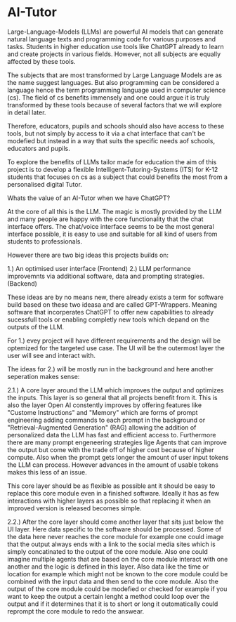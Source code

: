 # AI-Tutor
Large-Language-Models (LLMs) are powerful AI models that can generate natural language texts and programming code for various purposes and tasks. Students in higher education use tools like ChatGPT already to learn and create projects in various fields. However, not all subjects are equally affected by these tools.

The subjects that are most transformed by Large Language Models are as the name suggest languages. But also programming can be considered a language hence the term programming language used in computer science (cs).
The field of cs benefits immensely and one could argue it is truly transformed by these tools because of several factors that we will explore in detail later. 

Therefore, educators, pupils and schools should also have access to these tools, but not simply by access to it via a chat interface that can't be modefied but instead in a way that suits the specific needs aof schools, educators and pupils.

To explore the benefits of LLMs tailor made for education the aim of this project is to develop a flexible Intelligent-Tutoring-Systems (ITS) for K-12 students that focuses on cs as a subject that could benefits the most from a personalised digital Tutor.

Whats the value of an AI-Tutor when we have ChatGPT?

At the core of all this is the LLM. The magic is mostly provided by the LLM and many people are happy with the core functionality that the chat interface offers. 
The chat/voice interface seems to be the most general interface possible, it is easy to use and suitable for all kind of users from students to professionals. 

However there are two big ideas this projects builds on:

1.) An optimised user interface (Frontend)
2.) LLM performance improvemnts via additional software, data and prompting strategies. (Backend)

These ideas are by no means new, there already exists a term for software build based on these two ideasa and are called GPT-Wrappers. Meaning software that incorperates ChatGPT to offer new capabilities to already sucessfull tools or enabling completly new tools which depand on the outputs of the LLM.

For 1.) evey project will have different requirements and the design will be optemized for the targeted use case. The UI will be the outermost layer the user will see and interact with.

The ideas for 2.) will be mostly run in the background and here another seperation makes sense:

2.1.) A core layer around the LLM which improves the output and optimizes the inputs. This layer is so general that all projects benefit from it. 
This is also the layer Open AI constently improves by offering features like "Custome Instructions" and "Memory" which are forms of prompt engineering adding commands to each prompt in the background or "Retrieval-Augmented Generation" (RAG) allowing the addition of personalized data the LLM has fast and efficient access to. 
Furthermore there are many prompt engeneering strategies lige Agents that can improve the output but come with the trade off of higher cost because of higher compute. Also when the prompt gets longer the amount of user input tokens the LLM can process. However advances in the amount of usable tokens makes this less of an issue.

This core layer should be as flexible as possible ant it should be easy to replace this core module even in a finished software. Ideally it has as few interactions with higher layers as possible so that replacing it when an improved version is released becomes simple.

2.2.) After the core layer should come another layer that sits just below the UI layer. Here data specific to the software should be processed. Some of the data here never reaches the core module for example one could image that the output always ends with a link to the social media sites which is simply concatinated to the output of the core module. Also one could imagine multiple agents that are based on the core module interact with one another and the logic is defined in this layer. Also data like the time or location for example which might not be known to the core module could be combined with the input data and then send to the core module. Also the output of the core module could be modefied or checked for example if you want to keep the output a certain lenght a method could loop over the output and if it determines that it is to short or long it outomatically could reprompt the core module to redo the answear. 
